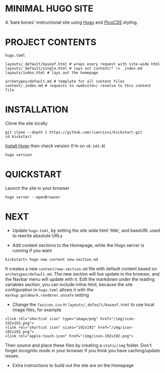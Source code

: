 # MINIMAL HUGO SITE
A 'bare bones' instructional site using <a href="https://github.com/gohugoio/hugo">Hugo</a> and <a href="https://github.com/picocss/pico">PicoCSS</a> styling.

# PROJECT CONTENTS
```
hugo.toml

layouts/_default/baseof.html # wraps every request with site-wide html
layouts/_default/single.html # lays out content/* != _index.md
layouts/index.html # lays out the homepage

archetypes/default.md # template for all content files
content/_index.md # requests to <website>/ resolve to this content file
```

# INSTALLATION
Clone the site locally
```
git clone --depth 1 https://github.com/rianrizvi/kickstart.git 
cd kickstart
```

[Install Hugo](https://gohugo.io/installation/) then check version (I'm on `v0.143.0`)
```
hugo version 
```

# QUICKSTART

Launch the site in your browser
```
hugo server --openBrowser
```

# NEXT

- Update `hugo.toml`, by setting the site wide html 'title', and baseURL used to rewrite absolute URLs

- Add content sections to the Homepage, while the Hugo server is running if you want
```
kickstart> hugo new content new-section.md
```
It creates a new `content/new-section.md` file with default content based on `archetypes/default.md`.
The new section will live update in the browser, and the Navbar menu will update with it. Edit the markdown under the leading variables section, you can include inline html, because the site configuration in `hugo.toml` allows it with the `markup.goldmark.renderer.unsafe` setting

- Change the `favicon.ico` in `layouts/_default/baseof.html` to use local image files, for example
```
<link rel="shortcut icon" type="image/png" href="/img/icon-192x192.png">
<link rel="shortcut icon" sizes="192x192" href="/img/icon-192x192.png">
<link rel="apple-touch-icon" href="/img/icon-192x192.png">
```
Then source and place these files by creating a `static/img` folder.
Don't forget incognito mode in your browser if you think you have caching/update issues.

- Extra instructions to build out the site are on the Homepage
